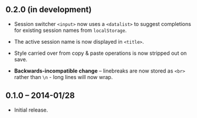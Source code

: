 0.2.0 (in development)
----------------------

* Session switcher `<input>` now uses a `<datalist>` to suggest completions for
  existing session names from `localStorage`.

* The active session name is now displayed in `<title>`.

* Style carried over from copy &amp; paste operations is now stripped out on
  save.

* **Backwards-incompatible change** &ndash; linebreaks are now stored as `<br>`
  rather than `\n` - long lines will now wrap.

0.1.0 &ndash; 2014-01/28
------------------------

* Initial release.